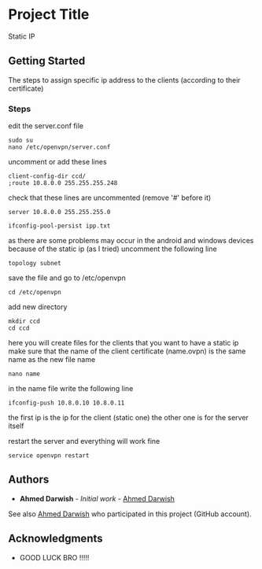 # Project Title

Static IP

## Getting Started

The steps to assign specific ip address to the clients (according to their certificate)

### Steps
edit the server.conf file

```
sudo su
nano /etc/openvpn/server.conf
```
uncomment or add these lines
```
client-config-dir ccd/
;route 10.8.0.0 255.255.255.248
```
check that these lines are uncommented (remove '#' before it)
```
server 10.8.0.0 255.255.255.0

ifconfig-pool-persist ipp.txt
``` 
as there are some problems may occur in the android and windows devices because of the static ip (as I tried)
uncomment the following line 
```
topology subnet
```

save the file and go to /etc/openvpn
```
cd /etc/openvpn
``` 
add new directory
```
mkdir ccd
cd ccd
```
here you will create files for the clients that you want to have a static ip
make sure that the name of the client certificate (name.ovpn) is the same name as the new file name

```
nano name
```

in the name file write the following line
```
ifconfig-push 10.8.0.10 10.8.0.11
```
the first ip is the ip for the client (static one) the other one is for the server itself


restart the server and everything will work fine 
```
service openvpn restart
```

## Authors

* **Ahmed Darwish** - *Initial work* - [Ahmed Darwish](https://gitlab.com/aafdarweesh)

See also [Ahmed Darwish](https://github.com/aafdarweesh) who participated in this project (GitHub account).

## Acknowledgments

* GOOD LUCK BRO !!!!!
